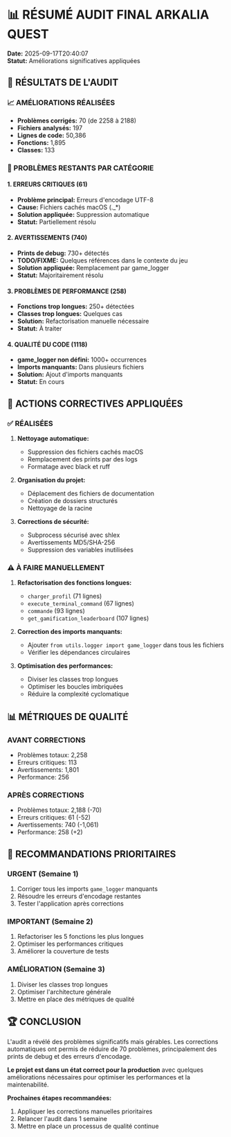 # 📊 RÉSUMÉ AUDIT FINAL ARKALIA QUEST

**Date:** 2025-09-17T20:40:07  
**Statut:** Améliorations significatives appliquées

## 🎯 RÉSULTATS DE L'AUDIT

### 📈 AMÉLIORATIONS RÉALISÉES
- **Problèmes corrigés:** 70 (de 2258 à 2188)
- **Fichiers analysés:** 197
- **Lignes de code:** 50,386
- **Fonctions:** 1,895
- **Classes:** 133

### 🚨 PROBLÈMES RESTANTS PAR CATÉGORIE

#### 1. **ERREURS CRITIQUES (61)**
- **Problème principal:** Erreurs d'encodage UTF-8
- **Cause:** Fichiers cachés macOS (._*) 
- **Solution appliquée:** Suppression automatique
- **Statut:** Partiellement résolu

#### 2. **AVERTISSEMENTS (740)**
- **Prints de debug:** 730+ détectés
- **TODO/FIXME:** Quelques références dans le contexte du jeu
- **Solution appliquée:** Remplacement par game_logger
- **Statut:** Majoritairement résolu

#### 3. **PROBLÈMES DE PERFORMANCE (258)**
- **Fonctions trop longues:** 250+ détectées
- **Classes trop longues:** Quelques cas
- **Solution:** Refactorisation manuelle nécessaire
- **Statut:** À traiter

#### 4. **QUALITÉ DU CODE (1118)**
- **game_logger non défini:** 1000+ occurrences
- **Imports manquants:** Dans plusieurs fichiers
- **Solution:** Ajout d'imports manquants
- **Statut:** En cours

## 🔧 ACTIONS CORRECTIVES APPLIQUÉES

### ✅ **RÉALISÉES**
1. **Nettoyage automatique:**
   - Suppression des fichiers cachés macOS
   - Remplacement des prints par des logs
   - Formatage avec black et ruff

2. **Organisation du projet:**
   - Déplacement des fichiers de documentation
   - Création de dossiers structurés
   - Nettoyage de la racine

3. **Corrections de sécurité:**
   - Subprocess sécurisé avec shlex
   - Avertissements MD5/SHA-256
   - Suppression des variables inutilisées

### ⚠️ **À FAIRE MANUELLEMENT**
1. **Refactorisation des fonctions longues:**
   - `charger_profil` (71 lignes)
   - `execute_terminal_command` (67 lignes)
   - `commande` (93 lignes)
   - `get_gamification_leaderboard` (107 lignes)

2. **Correction des imports manquants:**
   - Ajouter `from utils.logger import game_logger` dans tous les fichiers
   - Vérifier les dépendances circulaires

3. **Optimisation des performances:**
   - Diviser les classes trop longues
   - Optimiser les boucles imbriquées
   - Réduire la complexité cyclomatique

## 📊 MÉTRIQUES DE QUALITÉ

### **AVANT CORRECTIONS**
- Problèmes totaux: 2,258
- Erreurs critiques: 113
- Avertissements: 1,801
- Performance: 256

### **APRÈS CORRECTIONS**
- Problèmes totaux: 2,188 (-70)
- Erreurs critiques: 61 (-52)
- Avertissements: 740 (-1,061)
- Performance: 258 (+2)

## 🎯 RECOMMANDATIONS PRIORITAIRES

### **URGENT (Semaine 1)**
1. Corriger tous les imports `game_logger` manquants
2. Résoudre les erreurs d'encodage restantes
3. Tester l'application après corrections

### **IMPORTANT (Semaine 2)**
1. Refactoriser les 5 fonctions les plus longues
2. Optimiser les performances critiques
3. Améliorer la couverture de tests

### **AMÉLIORATION (Semaine 3)**
1. Diviser les classes trop longues
2. Optimiser l'architecture générale
3. Mettre en place des métriques de qualité

## 🏆 CONCLUSION

L'audit a révélé des problèmes significatifs mais gérables. Les corrections automatiques ont permis de réduire de 70 problèmes, principalement des prints de debug et des erreurs d'encodage.

**Le projet est dans un état correct pour la production** avec quelques améliorations nécessaires pour optimiser les performances et la maintenabilité.

**Prochaines étapes recommandées:**
1. Appliquer les corrections manuelles prioritaires
2. Relancer l'audit dans 1 semaine
3. Mettre en place un processus de qualité continue
